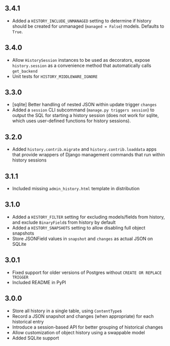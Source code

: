 ## 3.4.1

* Added a `HISTORY_INCLUDE_UNMANAGED` setting to determine if history should be created
  for unmanaged (`managed = False`) models. Defaults to `True`.


## 3.4.0

* Allow `HistorySession` instances to be used as decorators, expose `history.session`
  as a convenience method that automatically calls `get_backend`
* Unit tests for `HISTORY_MIDDLEWARE_IGNORE`


## 3.3.0

* [sqlite] Better handling of nested JSON within update trigger `changes`
* Added a `session` CLI subcommand (`manage.py triggers session`) to output the SQL for
  starting a history session (does not work for sqlite, which uses user-defined
  functions for history sessions).


## 3.2.0

* Added `history.contrib.migrate` and `history.contrib.loaddata` apps that provide
  wrappers of Django management commands that run within history sessions


## 3.1.1

* Included missing `admin_history.html` template in distribution


## 3.1.0

* Added a `HISTORY_FILTER` setting for excluding models/fields from history, and exclude
  `BinaryField`s from history by default
* Added a `HISTORY_SNAPSHOTS` setting to allow disabling full object snapshots
* Store JSONField values in `snapshot` and `changes` as actual JSON on SQLite


## 3.0.1

* Fixed support for older versions of Postgres without `CREATE OR REPLACE TRIGGER`
* Included README in PyPI


## 3.0.0

* Store all history in a single table, using `ContentType`s
* Record a JSON snapshot and changes (when appropriate) for each historical entry
* Introduce a session-based API for better grouping of historical changes
* Allow customization of object history using a swappable model
* Added SQLite support
